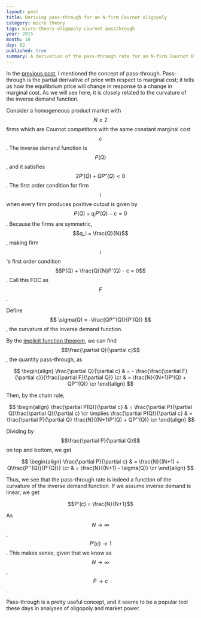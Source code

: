 ```yaml
---
layout: post
title: Deriving pass-through for an N-firm Cournot oligopoly
category: micro theory
tags: micro-theory oligopoly cournot passthrough 
year: 2015
month: 10
day: 02
published: true
summary: A derivation of the pass-through rate for an N-firm Cournot Oligopoly.
---
```


In the [previous post](http://akhilrao.github.io/micro%20theory/2015/10/01/asymmetric-hotelling/), I mentioned the concept of pass-through. Pass-through is the partial derivative of price with respect to marginal cost; it tells us how the equilibrium price will change in response to a change in marginal cost. As we will see here, it is closely related to the curvature of the inverse demand function.

Consider a homogeneous product market with $$N \ge 2$$ firms which are Cournot competitors with the same constant marginal cost $$ c$$. The inverse demand function is $$P(Q)$$, and it satisfies $$2P'(Q) + QP''(Q) \lt 0$$. The first order condition for firm $$i$$ when every firm produces positive output is given by $$ P(Q) + q_{i}P'(Q) - c = 0 $$. Because the firms are symmetric, $$q_i = \frac{Q}{N}$$, making firm $$i$$'s first order condition $$P(Q) + \frac{Q}{N}P'(Q) - c = 0$$. Call this FOC as $$F$$.

Define $$ \sigma(Q) = -\frac{QP''(Q)}{P'(Q)} $$, the curvature of the inverse demand function.

By the [implicit function theorem](https://en.wikipedia.org/wiki/Implicit_function_theorem), we can find $$\frac{\partial Q}{\partial c}$$, the quantity pass-through, as

$$ \begin{align}
 \frac{\partial Q}{\partial c} & = - \frac{\frac{\partial F}{\partial c}}{\frac{\partial F}{\partial Q}} \cr
 & = \frac{N}{(N+1)P'(Q) + QP''(Q)} \cr
\end{align} $$


Then, by the chain rule,

$$ \begin{align}
\frac{\partial P(Q)}{\partial c} & = \frac{\partial P}{\partial Q}\frac{\partial Q}{\partial c} \cr
\implies \frac{\partial P(Q)}{\partial c} & = \frac{\partial P}{\partial Q} \frac{N}{(N+1)P'(Q) + QP''(Q)} \cr
\end{align} $$

Dividing by $$\frac{\partial P}{\partial Q}$$ on top and bottom, we get

$$ \begin{align} 
\frac{\partial P}{\partial c} & =  \frac{N}{(N+1) + Q\frac{P''(Q)}{P'(Q)}} \cr
& = \frac{N}{(N+1) - \sigma(Q)} \cr
\end{align} $$

Thus, we see that the pass-through rate is indeed a function of the curvature of the inverse demand function. If we assume inverse demand is linear, we get

$$P'(c) = \frac{N}{N+1}$$

As $$ N \to \infty$$, $$P'(c) \to 1$$. This makes sense, given that we know as $$ N \to \infty$$, $$P \to c$$.

Pass-through is a pretty useful concept, and it seems to be a popular tool these days in analyses of oligopoly and market power.